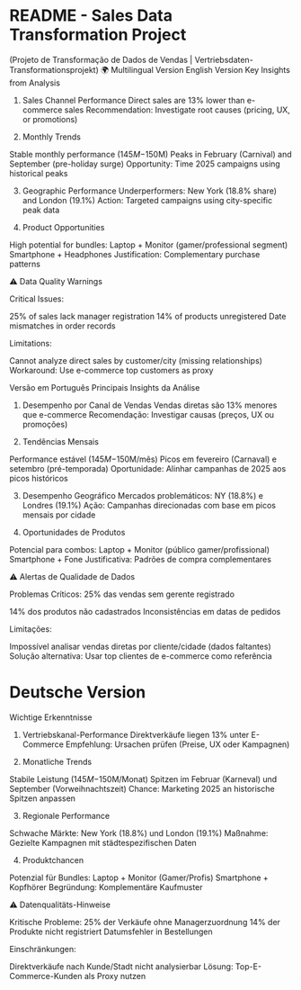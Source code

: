 # README - Sales Data Transformation Project
(Projeto de Transformação de Dados de Vendas | Vertriebsdaten-Transformationsprojekt)
🌍 Multilingual Version
English Version
Key Insights from Analysis
1. Sales Channel Performance
Direct sales are 13% lower than e-commerce sales
Recommendation: Investigate root causes (pricing, UX, or promotions)

2. Monthly Trends

Stable monthly performance ($145M-$150M)
Peaks in February (Carnival) and September (pre-holiday surge)
Opportunity: Time 2025 campaigns using historical peaks

3. Geographic Performance
Underperformers: New York (18.8% share) and London (19.1%)
Action: Targeted campaigns using city-specific peak data

4. Product Opportunities

High potential for bundles:
Laptop + Monitor (gamer/professional segment)
Smartphone + Headphones
Justification: Complementary purchase patterns

⚠️ Data Quality Warnings

Critical Issues:

25% of sales lack manager registration
14% of products unregistered
Date mismatches in order records

Limitations:

Cannot analyze direct sales by customer/city (missing relationships)
Workaround: Use e-commerce top customers as proxy

Versão em Português
Principais Insights da Análise
1. Desempenho por Canal de Vendas
Vendas diretas são 13% menores que e-commerce
Recomendação: Investigar causas (preços, UX ou promoções)

2. Tendências Mensais

Performance estável ($145M-$150M/mês)
Picos em fevereiro (Carnaval) e setembro (pré-temporada)
Oportunidade: Alinhar campanhas de 2025 aos picos históricos

3. Desempenho Geográfico
Mercados problemáticos: NY (18.8%) e Londres (19.1%)
Ação: Campanhas direcionadas com base em picos mensais por cidade

4. Oportunidades de Produtos

Potencial para combos:
Laptop + Monitor (público gamer/profissional)
Smartphone + Fone
Justificativa: Padrões de compra complementares

⚠️ Alertas de Qualidade de Dados

Problemas Críticos:
25% das vendas sem gerente registrado

14% dos produtos não cadastrados
Inconsistências em datas de pedidos

Limitações:

Impossível analisar vendas diretas por cliente/cidade (dados faltantes)
Solução alternativa: Usar top clientes de e-commerce como referência

# Deutsche Version

Wichtige Erkenntnisse
1. Vertriebskanal-Performance
Direktverkäufe liegen 13% unter E-Commerce
Empfehlung: Ursachen prüfen (Preise, UX oder Kampagnen)

2. Monatliche Trends

Stabile Leistung ($145M-$150M/Monat)
Spitzen im Februar (Karneval) und September (Vorweihnachtszeit)
Chance: Marketing 2025 an historische Spitzen anpassen

3. Regionale Performance

Schwache Märkte: New York (18.8%) und London (19.1%)
Maßnahme: Gezielte Kampagnen mit städtespezifischen Daten

4. Produktchancen

Potenzial für Bundles:
Laptop + Monitor (Gamer/Profis)
Smartphone + Kopfhörer
Begründung: Komplementäre Kaufmuster

⚠️ Datenqualitäts-Hinweise

Kritische Probleme:
25% der Verkäufe ohne Managerzuordnung
14% der Produkte nicht registriert
Datumsfehler in Bestellungen

Einschränkungen:

Direktverkäufe nach Kunde/Stadt nicht analysierbar
Lösung: Top-E-Commerce-Kunden als Proxy nutzen
